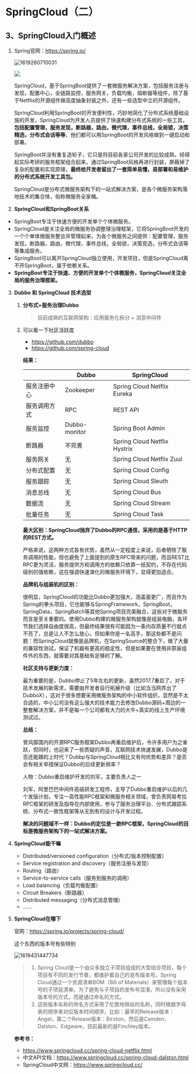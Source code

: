 # SpringCloud（二）

## 3、SpringCloud入门概述

1. Spring官网：https://spring.io/

   ![1619260710031](C:\Users\28943\AppData\Roaming\Typora\typora-user-images\1619260710031.png)

   ![](D:\桌面\001\idea笔记\idea图片\springcloud整体.svg)

   SpringCloud，基于SpringBoot提供了一套微服务解决方案，包括服务注册与发现，配置中心，全链路监控，服务网关，负载均衡，熔断器等组件，除了基于Netflix的开源组件做高度抽象封装之外，还有一些选型中立的开源组件。

   SpringCloud利用SpringBoot的开发便利性，巧妙地简化了分布式系统基础设施的开发，SpringCloud为开发人员提供了快速构建分布式系统的一些工具，**包括配置管理，服务发现，断路器，路由，微代理，事件总线，全局锁，决策精选，分布式会话等等**，他们都可以用SpringBoot的开发风格做到一键启动和部署。

   SpringBoot并没有重复造轮子，它只是将目前各家公司开发的比较成熟，经得起实际考研的服务框架组合起来，通过SpringBoot风格再进行封装，屏蔽掉了复杂的配置和实现原理，**最终给开发者留出了一套简单易懂，易部署和易维护的分布式系统开发工具包。**

   SpringCloud是分布式微服务架构下的一站式解决方案，是各个微服务架构落地技术的集合体，俗称微服务全家桶。





2. **SpringCloud和SpringBoot关系**

- SpringBoot专注于快速方便的开发单个个体微服务。
- SpringCloud是关注全局的微服务协调整理治理框架，它将SpringBoot开发的一个个单体微服务整合并管理起来，为各个微服务之间提供：配置管理，服务发现，断路器，路由，微代理，事件总线，全局锁，决策竞选，分布式会话等等集成服务。
- SpringBoot可以离开SpringCloud独立使用，开发项目，但是SpringCloud离不开SpringBoot，属于依赖关系。
- **SpringBoot专注于快速、方便的开发单个个体微服务，SpringCloud关注全局的服务治理框架。**





3. **Dubbo 和 SpringCloud 技术选型**
   1. **分布式+服务治理Dubbo**

      > 目前成熟的互联网架构：应用服务化拆分 + 消息中间件

   2. 可以看一下社区活跃度

      * https://github.com/dubbo
      * https://github.com/spring-cloud

      **结果：**

      |              | Dubbo         | SpringCloud                  |
      | ------------ | ------------- | ---------------------------- |
      | 服务注册中心 | Zookeeper     | Spring Cloud Netflix Eureka  |
      | 服务调用方式 | RPC           | REST API                     |
      | 服务监控     | Dubbo-monitor | Spring Boot Admin            |
      | 断路器       | 不完善        | Spring Cloud Netflix Hystrix |
      | 服务网关     | 无            | Spring Cloud Netflix Zuul    |
      | 分布式配置   | 无            | Spring Cloud Config          |
      | 服务跟踪     | 无            | Spring Cloud Sleuth          |
      | 消息总线     | 无            | Spring Cloud Bus             |
      | 数据流       | 无            | Spring Cloud Stream          |
      | 批量任务     | 无            | Spring Cloud Task            |

      **最大区别：SpringCloud抛弃了Dubbo的RPC通信，采用的是基于HTTP的REST方式。**

      严格来说，这两种方式各有优势，虽然从一定程度上来说，后者牺牲了服务调用的性能，但也避免了上面提到的原生RPC带来的问题，而且REST比RPC更为灵活，服务提供方和调用方的依赖只依靠一纸契约，不存在代码级别的强依赖，这在强调快速演化的微服务环境下，显得更加适合。

      **品牌机与组装机的区别：**

      很明显，SpringCloud的功能比Dubbo更加强大，涵盖面更广，而且作为Spring的拳头项目，它也能够与SpringFramework，SpringBoot，SpringData，SpringBatch等其他Spring项目完美融合，这些对于微服务而言是至关重要的。使用Dubbo构建的微服务架构就像是组装电脑，各环节我们选择自由度很高，但最终结果很有可能因为一条内存质量不行就点不亮了，总是让人不怎么放心，但如果你是一名高手，那这些都不是问题：而SpringCloud就像是品牌机，在SpringSource的整合下，做了大量的兼容性测试，保证了机器有更高的稳定性，但是如果要在使用非原装组件外的东西，就需要对其基础有足够的了解。

      **社区支持与更新力度：**

      最为重要的是，Dubbo停止了5年左右的更新，虽然2017.7重启了，对于技术发展的新需求，需要由开发者自行拓展升级（比如当当网弄出了DubboX），这对于很多想要采用微服务架构的中小软件组织，显然是不太合适的，中小公司没有这么强大的技术能力去修改Dubbo源码+周边的一整套解决方案，并不是每一个公司都有大力的大牛+真实的线上生产环境测试过。

      **总结：**

      曾风靡国内的开源RPC服务框架Dubbo再重启维护后，令许多用户为之雀跃，但同时，也迎来了一些质疑的声音，互联网技术快速发展，Dubbo是否还能跟的上时代？Dubbp与SpringCloud相比又有何优势和差异？是否会有相关举措保证Dubbo的后续更新频率？

      人物：Dubbo重启维护开发的刘军，主要负责人之一

      刘军，阿里巴巴中间件高级研发工程师，主导了Dubbo重启维护以后的几个发版计划，专注一高性能RPC框架和微服务相关领域，曾负责网易考拉RPC框架的研发及指导在内部使用，参与了服务治理平台、分布式跟踪系统、分布式一致性框架等从无到有的设计与开发过程。

      **解决的问题域不一样：Dubbo的定位是一款RPC框架，SpringCloud的目标是微服务架构下的一站式解决方案。**

4. **SpringCloud能干嘛**

   - Distributed/versioned configuration（分布式/版本控制配置）
   - Service registration and discovery（服务注册与发现）
   - Routing（路由）
   - Service-to-service calls（服务到服务的调用）
   - Load balancing（负载均衡配置）
   - Circuit Breakers（断路器）
   - Distributed messaging（分布式消息管理）
   - ......

5. **SpringCloud在哪下**

   官网：https://spring.io/projects/spring-cloud/

   这个东西的版本号有些特别

   ![1619431447734](C:\Users\28943\AppData\Roaming\Typora\typora-user-images\1619431447734.png)

   > 1. Spring Cloud是一个由众多独立子项目组成的大型综合项目，每个项目有不同的发行节奏，都维护着自己的发布版本号。Spring Cloud通过一个资源清单BOM（Bill of Materials）来管理每个版本号的子项目清单。为了避免与子项目的发布号混淆，所以没有采用版本号的方式，而是通过命名的方式。
   > 2. 这些版本名称的命名方式采用了伦敦地铁站的名称，同时根据字母表的顺序来对应版本时间顺序，比如：最早的Release版本：Angel，第二个Release版本：Birxton，然后是Camden、Dalston、Edgware，目前最新的是Finchley版本。

   **参考书：**

   * https://www.springcloud.cc/spring-cloud-netflix.html
   * 中文API文档：https://www.springcloud.cc/spring-cloud-dalston.html
   * SpringCloud中文网：https://www.springcloud.cc/